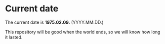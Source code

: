 # Current date

The current date is **1975.02.09.** (YYYY.MM.DD.)

This repository will be good when the world ends, so we will know how long it lasted.